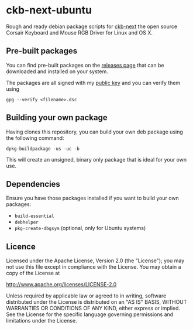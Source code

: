 # ckb-next-ubuntu
Rough and ready debian package scripts for [ckb-next](https://github.com/mattanger/ckb-next) the open source Corsair Keyboard and Mouse RGB Driver for Linux and OS X.

## Pre-built packages
You can find pre-built packages on the [releases page](https://github.com/dameikle/ckb-next-ubuntu/releases) that can be downloaded and installed on your system.

The packages are all signed with my [public key](https://keyserver.ubuntu.com/pks/lookup?op=get&fingerprint=on&search=0xA9BD932BAF95099A) and you can verify them using

    gpg --verify <filename>.dsc
  
## Building your own package
Having clones this repository, you can build your own deb package using the following command:

    dpkg-buildpackage -us -uc -b

This will create an unsigned, binary only package that is ideal for your own use.

## Dependencies

Ensure you have those packages installed if you want to build your own packages:

 - `build-essential`
 - `debhelper`
 - `pkg-create-dbgsym` (optional, only for Ubuntu systems)

## Licence

Licensed under the Apache License, Version 2.0 (the "License"); you may not use this file except in compliance with the License. You may obtain a copy of the License at

   http://www.apache.org/licenses/LICENSE-2.0

Unless required by applicable law or agreed to in writing, software distributed under the License is distributed on an "AS IS" BASIS, WITHOUT WARRANTIES OR CONDITIONS OF ANY KIND, either express or implied. See the License for the specific language governing permissions and limitations under the License.
